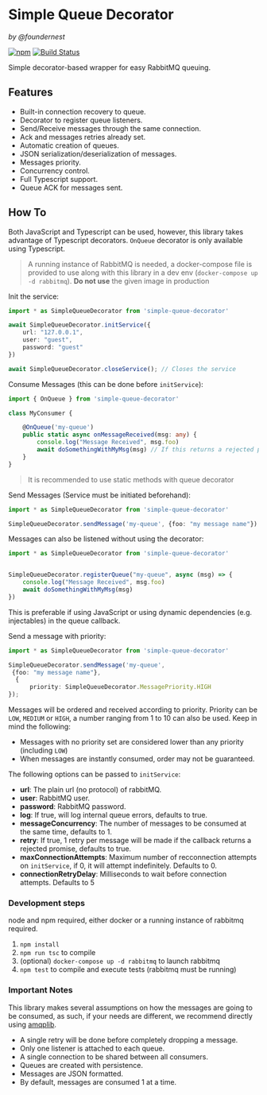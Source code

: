 Simple Queue Decorator
======================
_by @foundernest_

[![npm](https://img.shields.io/npm/v/simple-queue-decorator.svg)](https://www.npmjs.com/package/simple-queue-decorator)
[![Build Status](https://img.shields.io/travis/foundernest/simple-queue-decorator/master.svg?label=build)](https://travis-ci.org/foundernest/simple-queue-decorator)

Simple decorator-based wrapper for easy RabbitMQ queuing.

## Features

* Built-in connection recovery to queue.
* Decorator to register queue listeners.
* Send/Receive messages through the same connection.
* Ack and messages retries already set.
* Automatic creation of queues.
* JSON serialization/deserialization of messages.
* Messages priority.
* Concurrency control.
* Full Typescript support.
* Queue ACK for messages sent.

## How To
Both JavaScript and Typescript can be used, however, this library takes advantage of Typescript decorators. `OnQueue` decorator is only available using Typescript.

> A running instance of RabbitMQ is needed, a docker-compose file is provided to use along with this library in a dev env (`docker-compose up -d rabbitmq`). **Do not use** the given image in production

Init the service:

```ts
import * as SimpleQueueDecorator from 'simple-queue-decorator'

await SimpleQueueDecorator.initService({
    url: "127.0.0.1",
    user: "guest",
    password: "guest"
})

await SimpleQueueDecorator.closeService(); // Closes the service
```


Consume Messages (this can be done before `initService`):
```ts
import { OnQueue } from 'simple-queue-decorator'

class MyConsumer {

    @OnQueue('my-queue')
    public static async onMessageReceived(msg: any) {
        console.log("Message Received", msg.foo)
        await doSomethingWithMyMsg(msg) // If this returns a rejected promise, message will be re-queued once
    }
}
```

> It is recommended to use static methods with queue decorator

Send Messages (Service must be initiated beforehand):

```ts
import * as SimpleQueueDecorator from 'simple-queue-decorator'

SimpleQueueDecorator.sendMessage('my-queue', {foo: "my message name"})

```

Messages can also be listened without using the decorator:

```ts
import * as SimpleQueueDecorator from 'simple-queue-decorator'


SimpleQueueDecorator.registerQueue("my-queue", async (msg) => {
    console.log("Message Received", msg.foo)
    await doSomethingWithMyMsg(msg)
})
```

This is preferable if using JavaScript or using dynamic dependencies (e.g. injectables) in the queue callback.

Send a message with priority:

```ts
import * as SimpleQueueDecorator from 'simple-queue-decorator'

SimpleQueueDecorator.sendMessage('my-queue',
 {foo: "my message name"},
  {
      priority: SimpleQueueDecorator.MessagePriority.HIGH
});
```

Messages will be ordered and received according to priority. Priority can be `LOW`, `MEDIUM` or `HIGH`, a number ranging from 1 to 10 can also be used. Keep in mind the following:
* Messages with no priority set are considered lower than any priority (including `LOW`)
* When messages are instantly consumed, order may not be guaranteed.


The following options can be passed to `initService`:

* **url**: The plain url (no protocol) of rabbitMQ.
* **user**: RabbitMQ user.
* **password**: RabbitMQ password.
* **log**: If true, will log internal queue errors, defaults to true.
* **messageConcurrency**: The number of messages to be consumed at the same time, defaults to 1.
* **retry**: If true, 1 retry per message will be made if the callback returns a rejected promise, defaults to true.
* **maxConnectionAttempts**: Maximum number of recconnection attempts on `initService`, if 0, it will attempt indefinitely. Defaults to 0.
* **connectionRetryDelay**: Milliseconds to wait before connection attempts. Defaults to 5

### Development steps
node and npm required, either docker or a running instance of rabbitmq required.

1. `npm install`
2. `npm run tsc` to compile
3. (optional) `docker-compose up -d rabbitmq` to launch rabbitmq
4. `npm test` to compile and execute tests (rabbitmq must be running)

### Important Notes

This library makes several assumptions on how the messages are going to be consumed, as such, if your needs are different, we recommend directly using [amqplib](https://www.npmjs.com/package/amqplib).

* A single retry will be done before completely dropping a message.
* Only one listener is attached to each queue.
* A single connection to be shared between all consumers.
* Queues are created with persistence.
* Messages are JSON formatted.
* By default, messages are consumed 1 at a time.
